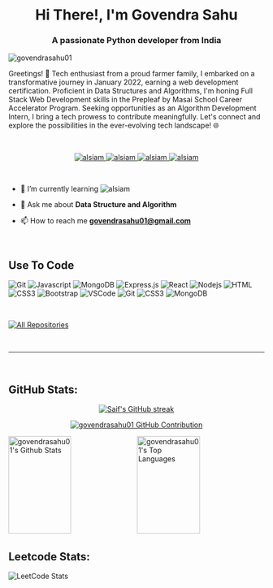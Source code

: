 <h1 align="center">Hi There!, I'm Govendra Sahu</h1>
<h3 align="center">A passionate Python developer from India</h3>

<p align="left"> <img src="https://komarev.com/ghpvc/?username=govendrasahu01&label=Profile%20views&color=0e75b6&style=flat" alt="govendrasahu01" /> </p>



Greetings! 🌟 Tech enthusiast from a proud farmer family, I embarked on a transformative journey in January 2022, earning a web development certification. Proficient in Data Structures and Algorithms, I'm honing Full Stack Web Development skills in the Prepleaf by Masai School Career Accelerator Program. Seeking opportunities as an Algorithm Development Intern, I bring a tech prowess to contribute meaningfully. Let's connect and explore the possibilities in the ever-evolving tech landscape! 🌐

<br>

<p align="center">
 <a href="https://govendrasahu01.github.io" target="blank">
  <img src="https://img.shields.io/badge/Portfolio-DC143C?style=for-the-badge&logo=medium&logoColor=white" alt="alsiam" />
 </a>
 <a href="https://linkedin.com/in/govendrasahu01" target="_blank">
  <img src="https://img.shields.io/badge/LinkedIn-0077B5?style=for-the-badge&logo=linkedin&logoColor=white" alt="alsiam"/>
 </a>
 <a href="https://leetcode.com/govendrasahu01/" target="_blank">
  <img src="https://img.shields.io/badge/Leetcode-20BEFF?&style=for-the-badge&logo=Leetcode&logoColor=white" alt="alsiam"  />
  </a> 
 <a href="https://instagram.com/govendrasahu01" target="_blank">
  <img src="https://img.shields.io/badge/Instagram-fe4164?style=for-the-badge&logo=instagram&logoColor=white" alt="alsiam" />
 </a> 
</p>
<br />

- 🌱 I’m currently learning <img src="https://img.shields.io/badge/MERN stack-fe4164?style=for-the-badge&logo=react&logoColor=white" alt="alsiam" />

- 💬 Ask me about **Data Structure and Algorithm**

- 📫 How to reach me <a href="mailto: govendrashau01@gamil.com" target="blank"> **govendrasahu01@gmail.com**</a>

<br>

## Use To Code

![Git](https://img.shields.io/badge/Python-F05032?style=for-the-badge&logo=python&logoColor=white)
![Javascript](https://img.shields.io/badge/Javascript-F0DB4F?style=for-the-badge&labelColor=black&logo=javascript&logoColor=F0DB4F)
![MongoDB](https://img.shields.io/badge/MongoDB-4EA94B?style=for-the-badge&logo=mongodb&logoColor=white)
![Express.js](https://img.shields.io/badge/Express.js-000000?style=for-the-badge&logo=express&logoColor=white)
![React](https://img.shields.io/badge/-React-61DBFB?style=for-the-badge&labelColor=black&logo=react&logoColor=61DBFB)
![Nodejs](https://img.shields.io/badge/Nodejs-3C873A?style=for-the-badge&labelColor=black&logo=node.js&logoColor=3C873A)
![HTML](https://img.shields.io/badge/HTML5-E34F26?style=for-the-badge&logo=html5&logoColor=white)
![CSS3](https://img.shields.io/badge/CSS3-1572B6?style=for-the-badge&logo=css3&logoColor=white)
![Bootstrap](https://img.shields.io/badge/Bootstrap-563D7C?style=for-the-badge&logo=bootstrap&logoColor=white)
![VSCode](https://img.shields.io/badge/Visual_Studio-0078d7?style=for-the-badge&logo=visual%20studio&logoColor=white)
![Git](https://img.shields.io/badge/Git-F05032?style=for-the-badge&logo=git&logoColor=white)
![CSS3](https://img.shields.io/badge/PHP-1572B6?style=for-the-badge&logo=php&logoColor=white)
![MongoDB](https://img.shields.io/badge/mysql-563D7C?style=for-the-badge&logo=mysql&logoColor=white)

<br/>

<p align="left">
  <a href="https://github.com/govendrasahu01?tab=repositories" target="_blank"><img alt="All Repositories" title="All Repositories" src="https://img.shields.io/badge/-All%20Repositories-2962FF?style=for-the-badge&logo=koding&logoColor=white"/></a>
</p>

<br/>
<hr/>
<br/>

## GitHub Stats:
<p align="center">
  <a href="https://github.com/govendrasahu01">
    <img src="https://github-readme-streak-stats.herokuapp.com/?user=govendrasahu01&theme=radical&border=7F3FBF&background=0D1117" alt="Saif's GitHub streak"/>
  </a>
</p>

<p align="center">
  <a href="https://github.com/govendrasahu01">
    <img src="https://github-profile-summary-cards.vercel.app/api/cards/profile-details?username=govendrasahu01&theme=radical" alt="govendrasahu01 GitHub Contribution"/>
  </a>
</p>

<a> 
    <a href="https://github.com/govendrasahu01"><img alt="govendrasahu01's Github Stats" src="https://denvercoder1-github-readme-stats.vercel.app/api?username=govendrasahu01&show_icons=true&count_private=true&theme=react&border_color=7F3FBF&bg_color=0D1117&title_color=F85D7F&icon_color=F8D866" height="192px" width="49.5%"/></a>
  <a href="https://github.com/govendrasahu01"><img alt="govendrasahu01's Top Languages" src="https://denvercoder1-github-readme-stats.vercel.app/api/top-langs/?username=govendrasahu01&langs_count=8&layout=compact&theme=react&border_color=7F3FBF&bg_color=0D1117&title_color=F85D7F&icon_color=F8D866" height="192px" width="49.5%"/></a>
  <br/>
</a>

## Leetcode Stats:

![LeetCode Stats](https://leetcode.card.workers.dev/govendrasahu01?theme=auto&font=baloo&extension=null)
